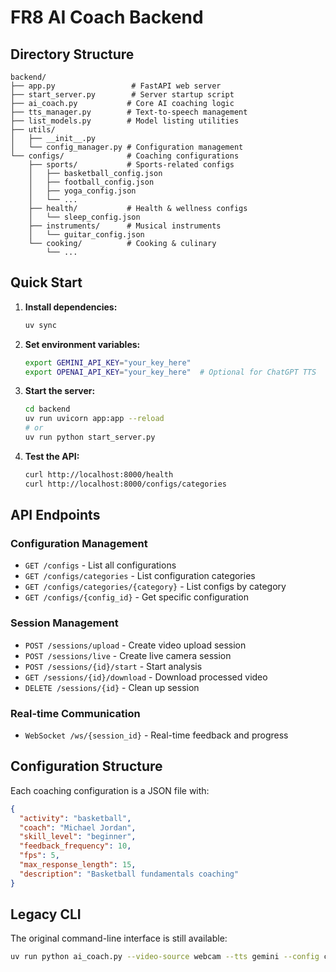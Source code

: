 # FR8 AI Coach Backend

## Directory Structure

```
backend/
├── app.py                 # FastAPI web server
├── start_server.py        # Server startup script
├── ai_coach.py           # Core AI coaching logic
├── tts_manager.py        # Text-to-speech management
├── list_models.py        # Model listing utilities
├── utils/
│   ├── __init__.py
│   └── config_manager.py # Configuration management
└── configs/              # Coaching configurations
    ├── sports/           # Sports-related configs
    │   ├── basketball_config.json
    │   ├── football_config.json
    │   ├── yoga_config.json
    │   └── ...
    ├── health/           # Health & wellness configs
    │   └── sleep_config.json
    ├── instruments/      # Musical instruments
    │   └── guitar_config.json
    └── cooking/          # Cooking & culinary
        └── ...
```

## Quick Start

1. **Install dependencies:**
   ```bash
   uv sync
   ```

2. **Set environment variables:**
   ```bash
   export GEMINI_API_KEY="your_key_here"
   export OPENAI_API_KEY="your_key_here"  # Optional for ChatGPT TTS
   ```

3. **Start the server:**
   ```bash
   cd backend
   uv run uvicorn app:app --reload
   # or
   uv run python start_server.py
   ```

4. **Test the API:**
   ```bash
   curl http://localhost:8000/health
   curl http://localhost:8000/configs/categories
   ```

## API Endpoints

### Configuration Management
- `GET /configs` - List all configurations
- `GET /configs/categories` - List configuration categories
- `GET /configs/categories/{category}` - List configs by category
- `GET /configs/{config_id}` - Get specific configuration

### Session Management
- `POST /sessions/upload` - Create video upload session
- `POST /sessions/live` - Create live camera session
- `POST /sessions/{id}/start` - Start analysis
- `GET /sessions/{id}/download` - Download processed video
- `DELETE /sessions/{id}` - Clean up session

### Real-time Communication
- `WebSocket /ws/{session_id}` - Real-time feedback and progress

## Configuration Structure

Each coaching configuration is a JSON file with:
```json
{
  "activity": "basketball",
  "coach": "Michael Jordan", 
  "skill_level": "beginner",
  "feedback_frequency": 10,
  "fps": 5,
  "max_response_length": 15,
  "description": "Basketball fundamentals coaching"
}
```

## Legacy CLI

The original command-line interface is still available:
```bash
uv run python ai_coach.py --video-source webcam --tts gemini --config configs/sports/basketball_config.json
```